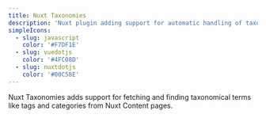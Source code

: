 ```yaml
---
title: Nuxt Taxonomies
description: 'Nuxt plugin adding support for automatic handling of taxonomies with Nuxt Content.'
simpleIcons:
  - slug: javascript
    color: '#F7DF1E'
  - slug: vuedotjs
    color: '#4FC08D'
  - slug: nuxtdotjs
    color: '#00C58E'
---
```


Nuxt Taxonomies adds support for fetching and finding taxonomical terms like tags and categories from Nuxt Content pages.